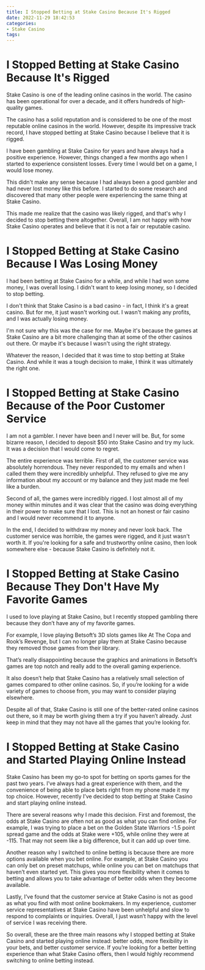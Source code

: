 ```yaml
---
title: I Stopped Betting at Stake Casino Because It's Rigged
date: 2022-11-29 18:42:53
categories:
- Stake Casino
tags:
---
```



#  I Stopped Betting at Stake Casino Because It's Rigged

Stake Casino is one of the leading online casinos in the world. The casino has been operational for over a decade, and it offers hundreds of high-quality games.

The casino has a solid reputation and is considered to be one of the most reputable online casinos in the world. However, despite its impressive track record, I have stopped betting at Stake Casino because I believe that it is rigged.

I have been gambling at Stake Casino for years and have always had a positive experience. However, things changed a few months ago when I started to experience consistent losses. Every time I would bet on a game, I would lose money.

This didn't make any sense because I had always been a good gambler and had never lost money like this before. I started to do some research and discovered that many other people were experiencing the same thing at Stake Casino.

 This made me realize that the casino was likely rigged, and that's why I decided to stop betting there altogether. Overall, I am not happy with how Stake Casino operates and believe that it is not a fair or reputable casino.

#  I Stopped Betting at Stake Casino Because I Was Losing Money

I had been betting at Stake Casino for a while, and while I had won some money, I was overall losing. I didn't want to keep losing money, so I decided to stop betting.

I don't think that Stake Casino is a bad casino - in fact, I think it's a great casino. But for me, it just wasn't working out. I wasn't making any profits, and I was actually losing money.

I'm not sure why this was the case for me. Maybe it's because the games at Stake Casino are a bit more challenging than at some of the other casinos out there. Or maybe it's because I wasn't using the right strategy.

Whatever the reason, I decided that it was time to stop betting at Stake Casino. And while it was a tough decision to make, I think it was ultimately the right one.

#  I Stopped Betting at Stake Casino Because of the Poor Customer Service



I am not a gambler. I never have been and I never will be. But, for some bizarre reason, I decided to deposit $50 into Stake Casino and try my luck. It was a decision that I would come to regret.

The entire experience was terrible. First of all, the customer service was absolutely horrendous. They never responded to my emails and when I called them they were incredibly unhelpful. They refused to give me any information about my account or my balance and they just made me feel like a burden.

Second of all, the games were incredibly rigged. I lost almost all of my money within minutes and it was clear that the casino was doing everything in their power to make sure that I lost. This is not an honest or fair casino and I would never recommend it to anyone.

In the end, I decided to withdraw my money and never look back. The customer service was horrible, the games were rigged, and it just wasn't worth it. If you're looking for a safe and trustworthy online casino, then look somewhere else - because Stake Casino is definitely not it.

#  I Stopped Betting at Stake Casino Because They Don't Have My Favorite Games

I used to love playing at Stake Casino, but I recently stopped gambling there because they don’t have any of my favorite games.

For example, I love playing Betsoft’s 3D slots games like At The Copa and Rook’s Revenge, but I can no longer play them at Stake Casino because they removed those games from their library.

That’s really disappointing because the graphics and animations in Betsoft’s games are top notch and really add to the overall gaming experience.

It also doesn’t help that Stake Casino has a relatively small selection of games compared to other online casinos. So, if you’re looking for a wide variety of games to choose from, you may want to consider playing elsewhere.

Despite all of that, Stake Casino is still one of the better-rated online casinos out there, so it may be worth giving them a try if you haven’t already. Just keep in mind that they may not have all the games that you’re looking for.

#  I Stopped Betting at Stake Casino and Started Playing Online Instead

Stake Casino has been my go-to spot for betting on sports games for the past two years. I’ve always had a great experience with them, and the convenience of being able to place bets right from my phone made it my top choice. However, recently I’ve decided to stop betting at Stake Casino and start playing online instead.

There are several reasons why I made this decision. First and foremost, the odds at Stake Casino are often not as good as what you can find online. For example, I was trying to place a bet on the Golden State Warriors -1.5 point spread game and the odds at Stake were +105, while online they were at -115. That may not seem like a big difference, but it can add up over time.

Another reason why I switched to online betting is because there are more options available when you bet online. For example, at Stake Casino you can only bet on preset matchups, while online you can bet on matchups that haven’t even started yet. This gives you more flexibility when it comes to betting and allows you to take advantage of better odds when they become available.

Lastly, I’ve found that the customer service at Stake Casino is not as good as what you find with most online bookmakers. In my experience, customer service representatives at Stake Casino have been unhelpful and slow to respond to complaints or inquiries. Overall, I just wasn’t happy with the level of service I was receiving there.

So overall, these are the three main reasons why I stopped betting at Stake Casino and started playing online instead: better odds, more flexibility in your bets, and better customer service. If you’re looking for a better betting experience than what Stake Casino offers, then I would highly recommend switching to online betting instead.